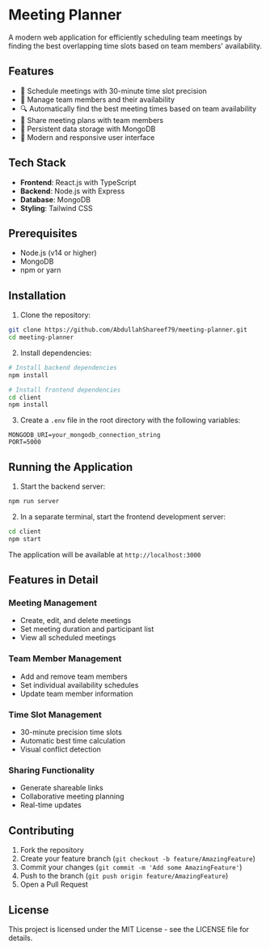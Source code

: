 # Meeting Planner

A modern web application for efficiently scheduling team meetings by finding the best overlapping time slots based on team members' availability.

## Features

- 📅 Schedule meetings with 30-minute time slot precision
- 👥 Manage team members and their availability
- 🔍 Automatically find the best meeting times based on team availability
- 🔗 Share meeting plans with team members
- 💾 Persistent data storage with MongoDB
- 🎨 Modern and responsive user interface

## Tech Stack

- **Frontend**: React.js with TypeScript
- **Backend**: Node.js with Express
- **Database**: MongoDB
- **Styling**: Tailwind CSS

## Prerequisites

- Node.js (v14 or higher)
- MongoDB
- npm or yarn

## Installation

1. Clone the repository:
```bash
git clone https://github.com/AbdullahShareef79/meeting-planner.git
cd meeting-planner
```

2. Install dependencies:
```bash
# Install backend dependencies
npm install

# Install frontend dependencies
cd client
npm install
```

3. Create a `.env` file in the root directory with the following variables:
```
MONGODB_URI=your_mongodb_connection_string
PORT=5000
```

## Running the Application

1. Start the backend server:
```bash
npm run server
```

2. In a separate terminal, start the frontend development server:
```bash
cd client
npm start
```

The application will be available at `http://localhost:3000`

## Features in Detail

### Meeting Management
- Create, edit, and delete meetings
- Set meeting duration and participant list
- View all scheduled meetings

### Team Member Management
- Add and remove team members
- Set individual availability schedules
- Update team member information

### Time Slot Management
- 30-minute precision time slots
- Automatic best time calculation
- Visual conflict detection

### Sharing Functionality
- Generate shareable links
- Collaborative meeting planning
- Real-time updates

## Contributing

1. Fork the repository
2. Create your feature branch (`git checkout -b feature/AmazingFeature`)
3. Commit your changes (`git commit -m 'Add some AmazingFeature'`)
4. Push to the branch (`git push origin feature/AmazingFeature`)
5. Open a Pull Request

## License

This project is licensed under the MIT License - see the LICENSE file for details.

